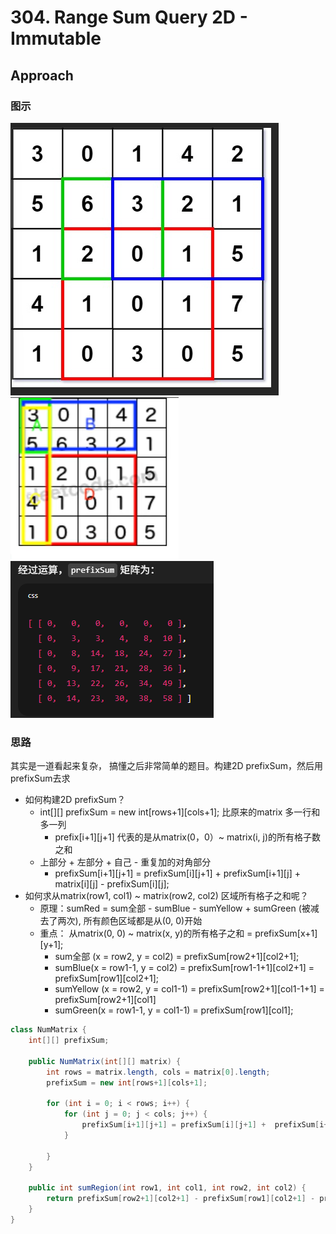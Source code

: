 # 304. Range Sum Query 2D - Immutable

## Approach

### 图示
![alt text](image-2.png)
![alt text](image.png)
![alt text](image-3.png)

### 思路
其实是一道看起来复杂， 搞懂之后非常简单的题目。构建2D prefixSum，然后用prefixSum去求
- 如何构建2D prefixSum？
    - int[][] prefixSum = new int[rows+1][cols+1]; 比原来的matrix 多一行和多一列
        - prefix[i+1][j+1] 代表的是从matrix(0，0）~ matrix(i, j)的所有格子数之和
    - 上部分 + 左部分 + 自己 - 重复加的对角部分
        - prefixSum[i+1][j+1] = prefixSum[i][j+1] +  prefixSum[i+1][j] + matrix[i][j] - prefixSum[i][j]; 
- 如何求从matrix(row1, col1) ~ matrix(row2, col2) 区域所有格子之和呢？
    - 原理：sumRed = sum全部 - sumBlue - sumYellow + sumGreen (被减去了两次), 所有颜色区域都是从(0, 0)开始
    - 重点： 从matrix(0, 0) ~ matrix(x, y)的所有格子之和 = prefixSum[x+1][y+1];
        - sum全部 (x = row2, y = col2) = prefixSum[row2+1][col2+1];
        - sumBlue(x = row1-1, y = col2) = prefixSum[row1-1+1][col2+1] = prefixSum[row1][col2+1];
        - sumYellow (x = row2, y = col1-1) = prefixSum[row2+1][col1-1+1] = prefixSum[row2+1][col1]
        - sumGreen(x = row1-1, y = col1-1) = prefixSum[row1][col1];

```java
class NumMatrix {
    int[][] prefixSum;

    public NumMatrix(int[][] matrix) {
        int rows = matrix.length, cols = matrix[0].length;
        prefixSum = new int[rows+1][cols+1];

        for (int i = 0; i < rows; i++) {
            for (int j = 0; j < cols; j++) {
                prefixSum[i+1][j+1] = prefixSum[i][j+1] +  prefixSum[i+1][j] + matrix[i][j] - prefixSum[i][j]; 
            }

        }
    }
    
    public int sumRegion(int row1, int col1, int row2, int col2) {
        return prefixSum[row2+1][col2+1] - prefixSum[row1][col2+1] - prefixSum[row2+1][col1] + prefixSum[row1][col1];
    }
}
```